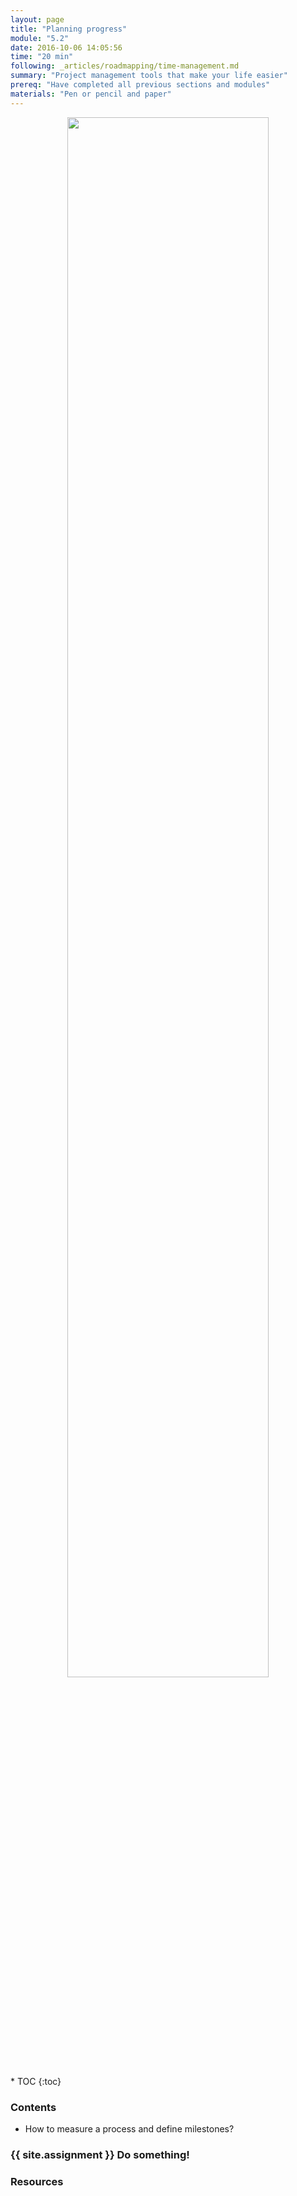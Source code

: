 ```yaml
---
layout: page
title: "Planning progress"
module: "5.2"
date: 2016-10-06 14:05:56
time: "20 min"
following: _articles/roadmapping/time-management.md
summary: "Project management tools that make your life easier"
prereq: "Have completed all previous sections and modules"
materials: "Pen or pencil and paper"
---
```

<p align="center">
<img src="https://raw.githubusercontent.com/ohwmakers/OHM-curriculum/gh-pages/img/work_in_progress_banner.svg" width="80%"/>
</p>
* TOC
{:toc}

### Contents
- How to measure a process and define milestones?

### {{ site.assignment }} Do something!

### Resources

